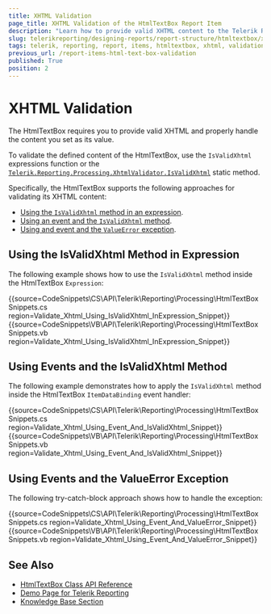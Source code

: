 ```yaml
---
title: XHTML Validation
page_title: XHTML Validation of the HtmlTextBox Report Item
description: "Learn how to provide valid XHTML content to the Telerik Reporting HtmlTextBox report item by using the IsValidXhtml method and handle the ValueError exception."
slug: telerikreporting/designing-reports/report-structure/htmltextbox/xhtml-validation
tags: telerik, reporting, report, items, htmltextbox, xhtml, validation
previous_url: /report-items-html-text-box-validation
published: True
position: 2
---
```


# XHTML Validation

The HtmlTextBox requires you to provide valid XHTML and properly handle the content you set as its value. 

To validate the defined content of the HtmlTextBox, use the `IsValidXhtml` expressions function or the [`Telerik.Reporting.Processing.XhtmlValidator.IsValidXhtml`](/reporting/api/Telerik.Reporting.Processing.XhtmlValidator#Telerik_Reporting_Processing_XhtmlValidator_IsValidXhtml_System_String_) static method. 

Specifically, the HtmlTextBox supports the following approaches for validating its XHTML content: 

* [Using the `IsValidXhtml` method in an expression](#using-the-isvalidxhtml-method-in-expression).
* [Using an event and the `IsValidXhtml` method](#using-events-and-the-isvalidxhtml-method).
* [Using and event and the `ValueError` exception](#using-events-and-the-valueerror-exception).

## Using the IsValidXhtml Method in Expression

The following example shows how to use the `IsValidXhtml` method inside the HtmlTextBox `Expression`:

{{source=CodeSnippets\CS\API\Telerik\Reporting\Processing\HtmlTextBoxSnippets.cs region=Validate_Xhtml_Using_IsValidXhtml_InExpression_Snippet}}
{{source=CodeSnippets\VB\API\Telerik\Reporting\Processing\HtmlTextBoxSnippets.vb region=Validate_Xhtml_Using_IsValidXhtml_InExpression_Snippet}}

## Using Events and the IsValidXhtml Method

The following example demonstrates how to apply the `IsValidXhtml` method inside the HtmlTextBox `ItemDataBinding` event handler:

{{source=CodeSnippets\CS\API\Telerik\Reporting\Processing\HtmlTextBoxSnippets.cs region=Validate_Xhtml_Using_Event_And_IsValidXhtml_Snippet}}
{{source=CodeSnippets\VB\API\Telerik\Reporting\Processing\HtmlTextBoxSnippets.vb region=Validate_Xhtml_Using_Event_And_IsValidXhtml_Snippet}}

## Using Events and the ValueError Exception

The following try-catch-block approach shows how to handle the exception:

{{source=CodeSnippets\CS\API\Telerik\Reporting\Processing\HtmlTextBoxSnippets.cs region=Validate_Xhtml_Using_Event_And_ValueError_Snippet}}
{{source=CodeSnippets\VB\API\Telerik\Reporting\Processing\HtmlTextBoxSnippets.vb region=Validate_Xhtml_Using_Event_And_ValueError_Snippet}}


## See Also 

* [HtmlTextBox Class API Reference](api/telerik.reporting.htmltextbox)
* [Demo Page for Telerik Reporting](https://demos.telerik.com/reporting) 
* [Knowledge Base Section](/knowledge-base)